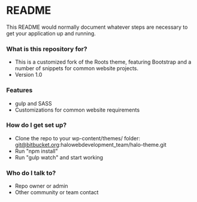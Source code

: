 # README #

This README would normally document whatever steps are necessary to get your application up and running.

### What is this repository for? ###

* This is a customized fork of the Roots theme, featuring Bootstrap and a number of snippets for common website projects.
* Version 1.0

### Features ###

* gulp and SASS
* Customizations for common website requirements

### How do I get set up? ###

* Clone the repo to your wp-content/themes/ folder: git@bitbucket.org:halowebdevelopment_team/halo-theme.git
* Run "npm install"
* Run "gulp watch" and start working

### Who do I talk to? ###

* Repo owner or admin
* Other community or team contact